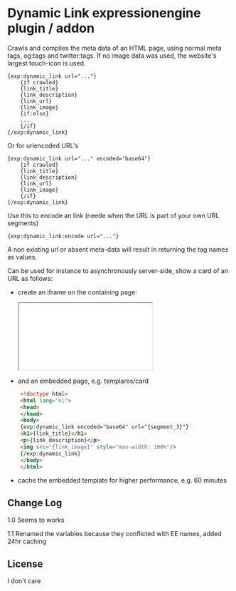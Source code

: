 # Dynamic Link expressionengine plugin / addon

Crawls and compiles the meta data of an HTML page, using normal meta tags, og:tags and twitter:tags. 
If no image data was used, the website's largest touch-icon is used.

    {exp:dynamic_link url="..."}
        {if crawled}
        {link_title}
        {link_description}
        {link_url}
        {link_image}
        {if:else}
        ...
        {/if}
    {/exp:dynamic_link}

Or for urlencoded URL's

    {exp:dynamic_link url="..." encoded="base64"}
        {if crawled}
        {link_title}
        {link_description}
        {link_url}
        {link_image}
        {/if}
    {/exp:dynamic_link}

Use this to encode an link (neede when the URL is part of your own URL segments)

    {exp:dynamic_link:encode url="..."}

A non existing url or absent meta-data will result in returning the tag names as values.

Can be used for instance to asynchronously server-side, show a card of an URL as follows:

- create an iframe on the containing page:


    <iframe src="{path='templates/card/{exp:dynamic_link:encode url='...'}}"></iframe>

- and an embedded page, e.g. templares/card 

```html
    <!doctype html>
    <html lang="nl">
    <head>
    </head>
    <body>
    {exp:dynamic_link encoded="base64" url="{segment_3}"}
    <h1>{link_title}</h1>
    <p>{link_description}</p>
    <img src="{link_image}" style="max-width: 100%"/>
    {/exp:dynamic_link}
    </body>
    </html>
```

 - cache the embedded template for higher performance, e.g. 60 minutes 


## Change Log

1.0 Seems to works

1.1 Renamed the variables because they conflicted with EE names, added 24hr caching
    
    
## License

I don't care
